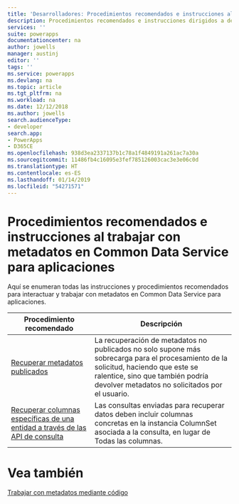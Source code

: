 ```yaml
---
title: 'Desarrolladores: Procedimientos recomendados e instrucciones al trabajar con metadatos en Common Data Service para aplicaciones | Microsoft Docs'
description: Procedimientos recomendados e instrucciones dirigidos a desarrolladores que trabajan con metadatos en Common Data Service para aplicaciones en PowerApps.
services: ''
suite: powerapps
documentationcenter: na
author: jowells
manager: austinj
editor: ''
tags: ''
ms.service: powerapps
ms.devlang: na
ms.topic: article
ms.tgt_pltfrm: na
ms.workload: na
ms.date: 12/12/2018
ms.author: jowells
search.audienceType:
- developer
search.app:
- PowerApps
- D365CE
ms.openlocfilehash: 938d3ea2337137b1c78a1f4849191a261ac7a30a
ms.sourcegitcommit: 11486fb4c16095e3fef785126003cac3e3e06c0d
ms.translationtype: HT
ms.contentlocale: es-ES
ms.lasthandoff: 01/14/2019
ms.locfileid: "54271571"
---
```

# <a name="best-practices-and-guidance-while-working-with-metadata-for-the-common-data-service-for-apps"></a>Procedimientos recomendados e instrucciones al trabajar con metadatos en Common Data Service para aplicaciones

Aquí se enumeran todas las instrucciones y procedimientos recomendados para interactuar y trabajar con metadatos en Common Data Service para aplicaciones.


|Procedimiento recomendado  |Descripción  |
|---------|---------|
|[Recuperar metadatos publicados](retrieve-published-metadata.md)     |La recuperación de metadatos no publicados no solo supone más sobrecarga para el procesamiento de la solicitud, haciendo que este se ralentice, sino que también podría devolver metadatos no solicitados por el usuario.         |
|[Recuperar columnas específicas de una entidad a través de las API de consulta](retrieve-specific-columns-entity-via-query-apis.md)     |Las consultas enviadas para recuperar datos deben incluir columnas concretas en la instancia ColumnSet asociada a la consulta, en lugar de Todas las columnas.         |

# <a name="see-also"></a>Vea también
[Trabajar con metadatos mediante código](../../metadata-services.md)<br />